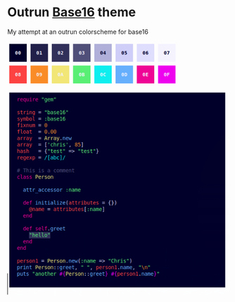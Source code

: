 # Outrun [Base16](https://github.com/chriskempson/base16) theme

My attempt at an outrun colorscheme for base16

![Preview](/preview.png?raw=true "Preview")
